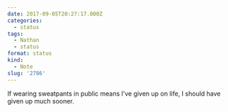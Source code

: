 ```yaml
---
date: 2017-09-05T20:27:17.000Z
categories:
  - status
tags:
  - Nathan
  - status
format: status
kind:
  - Note
slug: '2786'
---
```


If wearing sweatpants in public means I’ve given up on life, I should have given up much sooner.
